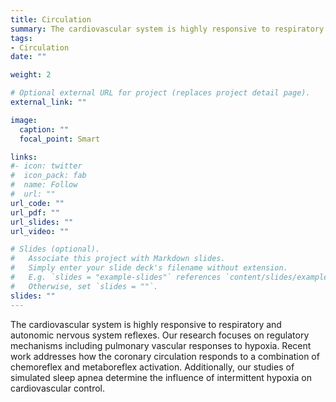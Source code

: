 ```yaml
---
title: Circulation
summary: The cardiovascular system is highly responsive to respiratory and autonomic nervous system reflexes. Our research focuses on regulatory mechanisms including pulmonary vascular responses to hypoxia. Recent work addresses how the coronary circulation responds to a combination of chemoreflex and metaboreflex activation. Additionally, our studies of simulated sleep apnea determine the influence of intermittent hypoxia on cardiovascular control.
tags:
- Circulation
date: ""

weight: 2

# Optional external URL for project (replaces project detail page).
external_link: ""

image:
  caption: ""
  focal_point: Smart

links:
#- icon: twitter
#  icon_pack: fab
#  name: Follow
#  url: ""
url_code: ""
url_pdf: ""
url_slides: ""
url_video: ""

# Slides (optional).
#   Associate this project with Markdown slides.
#   Simply enter your slide deck's filename without extension.
#   E.g. `slides = "example-slides"` references `content/slides/example-slides.md`.
#   Otherwise, set `slides = ""`.
slides: ""
---
```


The cardiovascular system is highly responsive to respiratory and autonomic nervous system reflexes. Our research focuses on regulatory mechanisms including pulmonary vascular responses to hypoxia. Recent work addresses how the coronary circulation responds to a combination of chemoreflex and metaboreflex activation. Additionally, our studies of simulated sleep apnea determine the influence of intermittent hypoxia on cardiovascular control.
